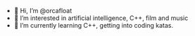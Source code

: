 - 👋 Hi, I’m @orcafloat
- 👀 I’m interested in artificial intelligence, C++, film and music 
- 🌱 I’m currently learning C++, getting into coding katas.

<!---
orcafloat/orcafloat is a ✨ special ✨ repository because its `README.md` (this file) appears on your GitHub profile.
You can click the Preview link to take a look at your changes.
--->

